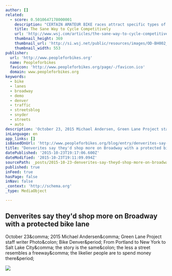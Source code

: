 ```yaml
---
author: []
related:
  - score: 0.5010647178000001
    description: "CERTAIN AMATEUR BIKE races attract specific types of riders. Take cyclosportives, competitive rides over the same terrain as races like the Tour de France course. Maybe it's the expense of traveling, with bike in tow, to Europe during the high season, when the most popular cyclosportives are held."
    title: The Sane Way to Cycle Competitively
    url: 'http://www.wsj.com/articles/the-sane-way-to-cycle-competitively-1437068177'
    thumbnail_height: 369
    thumbnail_url: 'http://si.wsj.net/public/resources/images/OD-BH002_BIKING_G_20150716114917.jpg'
    thumbnail_width: 553
publisher:
  url: 'http://www.peopleforbikes.org'
  name: Peopleforbikes
  favicon: 'http://www.peopleforbikes.org/page/-/favicon.ico'
  domain: www.peopleforbikes.org
keywords:
  - bike
  - lanes
  - broadway
  - demo
  - denver
  - traffic
  - streetsblog
  - snyder
  - streets
  - auto
description: 'October 23, 2015 Michael Andersen, Green Lane Project staff writer Photo: Bike Denver. From Portland to New York to Salt Lake City, the story is the same: the less a street resembles a freeway, the likelier people are to spend money there.'
inLanguage: en
app_links: []
isBasedOnUrl: 'http://www.peopleforbikes.org/blog/entry/denverites-say-theyd-shop-more-on-broadway-with-a-protected-bike-lane'
title: "Denverites say they'd shop more on Broadway with a protected bike lane"
datePublished: '2015-10-23T19:17:06.600Z'
dateModified: '2015-10-23T19:11:09.094Z'
sourcePath: _posts/2015-10-23-denverites-say-theyd-shop-more-on-broadway-with-a-protected.md
published: true
inFeed: true
hasPage: false
inNav: false
_context: 'http://schema.org'
_type: MediaObject

---
```

<article style=""><h1>Denverites say they'd shop more on Broadway with a protected bike lane</h1><p>October 23&amp;comma; 2015 Michael Andersen&amp;comma; Green Lane Project staff writer Photo&amp;colon; Bike Denver&amp;period; From Portland to New York to Salt Lake City&amp;comma; the story is the same&amp;colon; the less a street resembles a freeway&amp;comma; the likelier people are to spend money there&amp;period;</p><img src="http://peopleforbikes.org/page/-/images/tenly%20williams%20fb.jpg?nocdn=1" /></article>